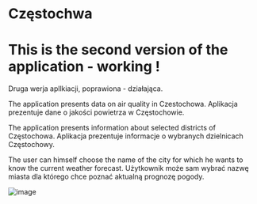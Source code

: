 # Częstochwa

# This is the second version of the application - working !
Druga werja apllkiacji, poprawiona - działająca.

The application presents data on air quality in Czestochowa.
Aplikacja prezentuje dane o jakości powietrza w Częstochowie.

The application presents information about selected districts of Częstochowa.
Aplikacja prezentuje informacje o wybranych dzielnicach Częstochowy.


The user can himself choose the name of the city for which he wants to know the current weather forecast. 
Użytkownik może sam wybrać nazwę miasta dla którego chce poznać aktualną prognozę pogody. 


![image](https://user-images.githubusercontent.com/106478912/210325230-5667d905-f0d2-42a7-8ee5-d4bc2d643293.png)
